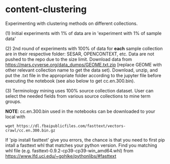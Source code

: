 # content-clustering

Experimenting with clustering methods on different collections. 

(1) Initial experiments with 1% of data are in 'experiment with 1% of sample data'

(2) 2nd round of experiments with 100% of data for **each** sample collection are in their respective folder: SESAR, OPENCONTEXT, etc. Data are not pushed to the repo due to the size limit. Download data from https://mars.cyverse.org/data_dumps/GEOME.txt.zip [replace GEOME with other relevant collection name to get the data set). Download, unzip, and put the .txt file in the appropriate folder according to the jupyter file before executing the notebook (see also below to get cc.en.300.bin). 

(3) Terminology mining uses 100% source collection dataset. User can select the needed  fields from various source collections to mine term groups. 


**NOTE**: 
cc.en.300.bin used in the notebooks can be downloaded to your local with 

```
wget https://dl.fbaipublicfiles.com/fasttext/vectors-crawl/cc.en.300.bin.gz
```

If 'pip install fasttext' give you errors, the chance is that you need to first pip intall a fasttext whl that matches your python version. Find you matching whl file (e.g. fasttext-0.9.2-cp39-cp39-win_amd64.whl) from https://www.lfd.uci.edu/~gohlke/pythonlibs/#fasttext
